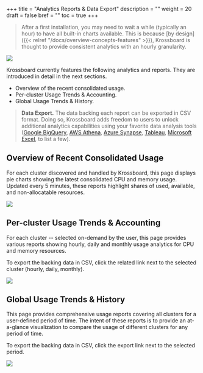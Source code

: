 +++
title = "Analytics Reports & Data Export"
description = ""
weight = 20
draft = false
bref = ""
toc = true 
+++

> After a first installation, you may need to wait a while (typically an hour) to have all built-in charts available. This is because [by design]({{< relref "/docs/overview-concepts-features" >}}), Krossboard is thought to provide consistent analytics with an hourly granularity.


![](/images/docs/screenshorts/krossboard-current-usage-overview.png)

Krossboard currently features the following analytics and reports. They are introduced in detail in the next sections.

* Overview of the recent consolidated usage.
* Per-cluster Usage Trends & Accounting.
* Global Usage Trends & History.
  
> **Data Export.** The data backing each report can be exported in CSV format. Doing so, Krossboard adds freedom to users to unlock additional analytics capabilities using your favorite data analysis tools ([Google BigQuery](https://cloud.google.com/bigquery), [AWS Athena](https://aws.amazon.com/athena/), [Azure Synapse](https://azure.microsoft.com/en-us/services/synapse-analytics/), [Tableau](https://www.tableau.com/), [Microsoft Excel](https://www.microsoft.com/en-us/microsoft-365/excel#pivot-forPersonal), to list a few).


## Overview of Recent Consolidated Usage
For each cluster discovered and handled by Krossboard, this page displays pie charts showing the latest consolidated CPU and memory usage. Updated every 5 minutes, these reports highlight shares of used, available, and non-allocatable resources.

![](/images/docs/screenshorts/krossboard-current-usage-overview.png)

## Per-cluster Usage Trends & Accounting
For each cluster -- selected on-demand by the user, this page provides various reports showing hourly, daily and monthly usage analytics for CPU and memory resources. 

To export the backing data in CSV, click the related link next to the selected cluster (hourly, daily, monthly).

![](/images/docs/screenshorts/krossboard-cluster-usage-trends.png)
 
## Global Usage Trends & History
This page provides comprehensive usage reports covering all clusters for a user-defined period of time. The intent of these reports is to provide an at-a-glance visualization to compare the usage of different clusters for any period of time.

To export the backing data in CSV, click the export link next to the selected period.

![](/images/docs/screenshorts/krossboard-consolidated-clusters-usage.png)

